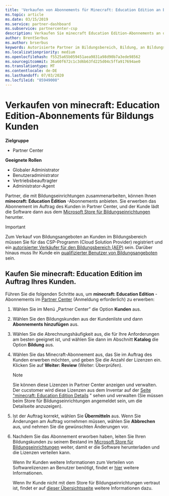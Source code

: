 ```yaml
---
title: 'Verkaufen von Abonnements für Minecraft: Education Edition an Bildungseinrichtungen'
ms.topic: article
ms.date: 03/15/2019
ms.service: partner-dashboard
ms.subservice: partnercenter-csp
description: Verkaufen Sie minecraft Education Edition-Abonnements an qualifizierte Bildungs Kunden, die diese dann aus dem Microsoft Education Store herunterladen können.
author: BrentSerbus
ms.author: brserbus
keywords: Autorisierte Partner im Bildungsbereich, Bildung, an Bildungseinrichtungen verkaufen, Schulen
ms.localizationpriority: medium
ms.openlocfilehash: f5525a65b059451aea9831a98d90b7a3ede98562
ms.sourcegitcommit: 36a60f672c1c3d6b63fd225d04c5ffa917694ae0
ms.translationtype: MT
ms.contentlocale: de-DE
ms.lasthandoff: 07/03/2020
ms.locfileid: "85949008"
---
```

# <a name="sell-minecraft-education-edition-subscriptions-to-education-customers"></a>Verkaufen von minecraft: Education Edition-Abonnements für Bildungs Kunden

**Zielgruppe**

-  Partner Center

**Geeignete Rollen**
-   Globaler Administrator
-   Benutzeradministrator
-   Vertriebsbeauftragter
-   Administrator-Agent

Partner, die mit Bildungseinrichtungen zusammenarbeiten, können Ihnen **minecraft: Education Edition** -Abonnements anbieten. Sie erwerben das Abonnement im Auftrag des Kunden in Partner Center, und der Kunde lädt die Software dann aus dem [Microsoft Store für Bildungseinrichtungen](https://educationstore.microsoft.com) herunter. 

>[!IMPORTANT]
>Zum Verkauf von Bildungsangeboten an Kunden im Bildungsbereich müssen Sie für das CSP-Programm (Cloud Solution Provider) registriert und ein [autorisierter Verkäufer für den Bildungsbereich (AEP)](https://www.mepn.com) sein. Darüber hinaus muss Ihr Kunde ein [qualifizierter Benutzer von Bildungsangeboten](https://www.microsoftvolumelicensing.com/DocumentSearch.aspx?Mode=3&DocumentTypeId=7) sein.  

 
## <a name="buy-minecraft-education-edition-on-behalf-of-your-customer"></a>Kaufen Sie **minecraft: Education Edition** im Auftrag Ihres Kunden.

Führen Sie die folgenden Schritte aus, um **minecraft: Education Edition** -Abonnements im [Partner Center](https://partnercenter.microsoft.com/pcv/dashboard/overview
) (Anmeldung erforderlich) zu erwerben:

  1.  Wählen Sie im Menü „Partner Center” die Option **Kunden** aus.
  
  2.  Wählen Sie den Bildungskunden aus der Kundenliste und dann **Abonnements hinzufügen** aus.
  
  3.  Wählen Sie die Abrechnungshäufigkeit aus, die für Ihre Anforderungen am besten geeignet ist, und wählen Sie dann im Abschnitt **Katalog** die Option **Bildung** aus.

  4.  Wählen Sie das Minecraft-Abonnement aus, das Sie im Auftrag des Kunden erwerben möchten, und geben Sie die Anzahl der Lizenzen ein. Klicken Sie auf **Weiter: Review** (Weiter: Überprüfen).

      >[!NOTE]
      >Sie können diese Lizenzen in Partner Center anzeigen und verwalten. Der cucstomer wird diese Lizenzen aus dem Inventar auf der [Seite "minecraft: Education Edition Details](https://educationstore.microsoft.com/store/details/minecraft-education-edition/9nblggh4r2r6) " sehen und verwalten (Sie müssen beim Store für Bildungseinrichtungen angemeldet sein, um die Detailseite anzuzeigen). 

  5.  Ist der Auftrag korrekt, wählen Sie **Übermitteln** aus. Wenn Sie Änderungen am Auftrag vornehmen müssen, wählen Sie **Abbrechen** aus, und nehmen Sie die gewünschten Änderungen vor.   

  6.  Nachdem Sie das Abonnement erworben haben, leiten Sie Ihren Bildungskunden zu seinem Bestand im [Microsoft Store für Bildungseinrichtungen](https://educationstore.microsoft.com) weiter, damit er die Software herunterladen und die Lizenzen verteilen kann.

      Wenn Ihr Kunden weitere Informationen zum Verteilen von Softwarelizenzen an Benutzer benötigt, findet er [hier](https://docs.microsoft.com/education/windows/school-get-minecraft#distribute-minecraft) weitere Informationen.  
  
      Wenn Ihr Kunde nicht mit dem Store für Bildungseinrichtungen vertraut ist, findet er auf [dieser Übersichtsseite](https://docs.microsoft.com/microsoft-store/windows-store-for-business-overview) weitere Informationen dazu.  

      

